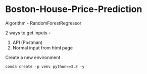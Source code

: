 # Boston-House-Price-Prediction

Algorithm - RandomForestRegressor

2 ways to get inputs - 

1. API (Postman)
2. Normal input from html page

Create a new environment

```
conda create -p venv python==3.8 -y

```
 
